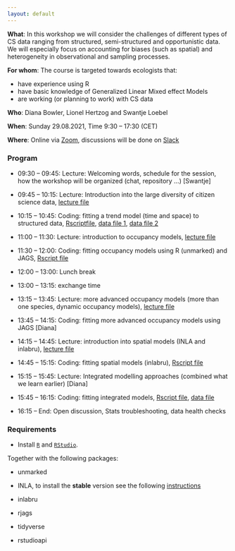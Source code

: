 ```yaml
---
layout: default
---
```


**What**: In this workshop we will consider the challenges of different types of CS data ranging from structured, semi-structured and opportunistic data. We will especially focus on accounting for biases (such as spatial) and heterogeneity in observational and sampling processes. 

**For whom**: The course is targeted towards ecologists that:

* have experience using R
* have basic knowledge of Generalized Linear Mixed effect Models
* are working (or planning to work) with CS data


**Who**: Diana Bowler, Lionel Hertzog and Swantje Loebel

**When**: Sunday 29.08.2021, Time 9:30 – 17:30 (CET)

**Where**: Online via [Zoom](https://uni-jena-de.zoom.us/j/61640256162), discussions will be done on [Slack](https://join.slack.com/t/slack-y314603/shared_invite/zt-utiuaxxh-KkJWuTrXMd1KrijG6KT2iw)

### Program 

* 09:30 – 09:45: Lecture: Welcoming words, schedule for the session, how the workshop will be organized (chat, repository …) [Swantje]

* 09:45 – 10:15: Lecture: Introduction into the large diversity of citizen science data, [lecture file](docs/02_CS_Intro.pdf)

* 10:15 – 10:45: Coding: fitting a trend model (time and space) to structured data, [Rscriptfile](docs/C01_trend_structured.R), [data file 1](docs/C01_temporal_data.rds), [data file 2](docs/C01_spatial_data.rds) 

* 11:00 – 11:30: Lecture: introduction to occupancy models, [lecture file](docs/03_intro_occupancy.pdf)

* 11:30 – 12:00: Coding: fitting occupancy models using R (unmarked) and JAGS, [Rscript file](docs/C02_intro_occupancy.R)

* 12:00 – 13:00: Lunch break

* 13:00 – 13:15: exchange time

* 13:15 – 13:45: Lecture: more advanced occupancy models (more than one species, dynamic occupancy models), [lecture file](docs/04_advanced_occupancy.pdf)

* 13:45 – 14:15: Coding: fitting more advanced occupancy models using JAGS [Diana]

* 14:15 – 14:45: Lecture: introduction into spatial models (INLA and inlabru), [lecture file](docs/05_spatial_models.html)

* 14:45 – 15:15: Coding: fitting spatial models (inlabru), [Rscript file](docs/C04_spatial_data.R)

* 15:15 – 15:45: Lecture: Integrated modelling approaches (combined what we learn earlier) [Diana]

* 15:45 – 16:15: Coding: fitting integrated models, [Rscript file](docs/C05_integrated_models.R), [data file](docs/C05_integrated_data.rds)

* 16:15 – End: Open discussion, Stats troubleshooting, data health checks

### Requirements

+ Install [`R`](https://cloud.r-project.org/) and [`RStudio`](https://rstudio.com/products/rstudio/download/#download). 

Together with the following packages:

+ unmarked

+ INLA, to install the **stable** version see the following [instructions](https://www.r-inla.org/download-install)

+ inlabru

+ rjags

+ tidyverse

+ rstudioapi
